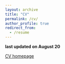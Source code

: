 ```yaml
---
layout: archive
title: "CV"
permalink: /cv/
author_profile: true
redirect_from:
  - /resume
---
```



**last updated on August 20**

[CV homepage](https://jasonguojz.github.io/files/cv.pdf)
